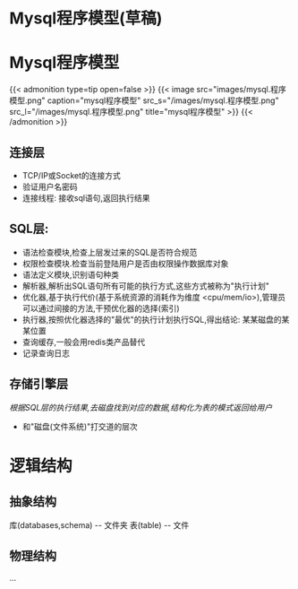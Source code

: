 # Mysql程序模型(草稿)

# Mysql程序模型
{{< admonition type=tip open=false >}}
{{< image src="images/mysql.程序模型.png" caption="mysql程序模型" src_s="/images/mysql.程序模型.png" src_l="/images/mysql.程序模型.png" title="mysql程序模型" >}}
{{< /admonition >}}


## 连接层
- TCP/IP或Socket的连接方式   
- 验证用户名密码  
- 连接线程: 接收sql语句,返回执行结果  

## SQL层:
- 语法检查模块,检查上层发过来的SQL是否符合规范  
- 权限检查模块.检查当前登陆用户是否由权限操作数据库对象  
- 语法定义模块,识别语句种类  
- 解析器,解析出SQL语句所有可能的执行方式,这些方式被称为"执行计划"  
- 优化器,基于执行代价(基于系统资源的消耗作为维度 <cpu/mem/io>),管理员可以通过间接的方法,干预优化器的选择(索引) 
- 执行器,按照优化器选择的"最优"的执行计划执行SQL,得出结论: 某某磁盘的某某位置 
- 查询缓存,一般会用redis类产品替代
- 记录查询日志 

## 存储引擎层 
*根据SQL层的执行结果,去磁盘找到对应的数据,结构化为表的模式返回给用户*
- 和"磁盘(文件系统)"打交道的层次  

# 逻辑结构
## 抽象结构
库(databases,schema)    -- 文件夹 
表(table)               -- 文件

## 物理结构
...
